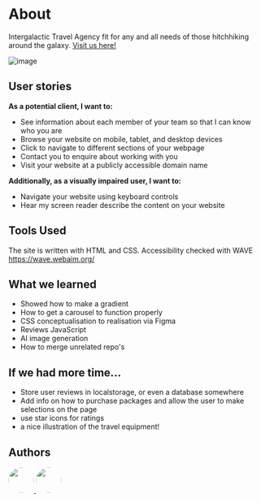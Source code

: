 # About

Intergalactic Travel Agency fit for any and all needs of those hitchhiking around the galaxy. [Visit us here!](https://fac31.github.io/Jana-Todd/)

![image](https://github.com/fac31/Jana-Todd/assets/49396588/fae9b759-e064-4d5e-9de2-23997aa7eb60)

## User stories

**As a potential client, I want to:**

- See information about each member of your team so that I can know who you are
- Browse your website on mobile, tablet, and desktop devices
- Click to navigate to different sections of your webpage
- Contact you to enquire about working with you
- Visit your website at a publicly accessible domain name

**Additionally, as a visually impaired user, I want to:**

- Navigate your website using keyboard controls
- Hear my screen reader describe the content on your website

## Tools Used

The site is written with HTML and CSS. Accessibility checked with WAVE https://wave.webaim.org/

## What we learned

- Showed how to make a gradient
- How to get a carousel to function properly
- CSS conceptualisation to realisation via Figma
- Reviews JavaScript
- AI image generation
- How to merge unrelated repo's

## If we had more time...

- Store user reviews in localstorage, or even a database somewhere
- Add info on how to purchase packages and allow the user to make selections on the page
- use star icons for ratings
- a nice illustration of the travel equipment!
  
## Authors

<a href="https://github.com/tt01924">
  <img src="https://avatars.githubusercontent.com/u/150555214?v=4" style="border-radius: 50%; width: 50px;">
</a>
<a href="https://github.com/sulphite">
  <img src="https://avatars.githubusercontent.com/u/49396588?v=4" style="border-radius: 50%; width: 50px;">
</a>
